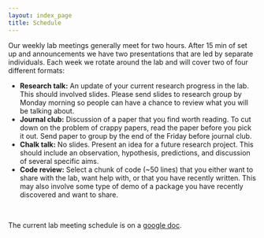 ```yaml
---
layout: index_page
title: Schedule
---
```


Our weekly lab meetings generally meet for two hours. After 15 min of set up and
announcements we have two presentations that are led by separate individuals.
Each week we rotate around the lab and will cover two of four different formats:

* **Research talk:** An update of your current research progress in the lab.
This should involved slides. Please send slides to research group by Monday
morning so people can have a chance to review what you will be talking about.
* **Journal club:** Discussion of a paper that you find worth reading. To cut
down on the problem of crappy papers, read the paper before you pick it out.
Send paper to group by the end of the Friday before journal club.
* **Chalk talk:** No slides. Present an idea for a future research project.
This should include an observation, hypothesis, predictions, and discussion of
several specific aims.
* **Code review:** Select a chunk of code (~50 lines) that you either want to
share with the lab, want help with, or that you have recently written. This may
also involve some type of demo of a package you have recently discovered and
want to share.

<br>

The current lab meeting schedule is on a <a href="https://docs.google.com/spreadsheets/d/16equFGApqiclh7cZhtSeMRvSObYCBIRDWCkaFBEtA38" target="_blank">google doc</a>.
